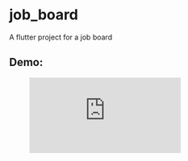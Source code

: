 # job_board

A flutter project for a job board

## Demo:
<figure class="video_container">
  <iframe src="https://youtube.com/shorts/2ieaNDuURJ0" frameborder="0" allowfullscreen="true"> </iframe>
</figure>


